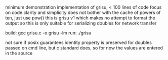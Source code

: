 minimum demonstration implementation of grisu, < 100 lines of code
focus on code clarity and simplicity
does not bother with the cache of powers of ten, just use pow()
this is grisu v1 which makes no attempt to format the output
so this is only suitable for serializing doubles for network transfer

build: gcc grisu.c -o grisu -lm
run: ./grisu

not sure if posix guarantees identity property is preserved for
doubles passed on cmd line, but c standard does, so for now the
values are entered in the source
